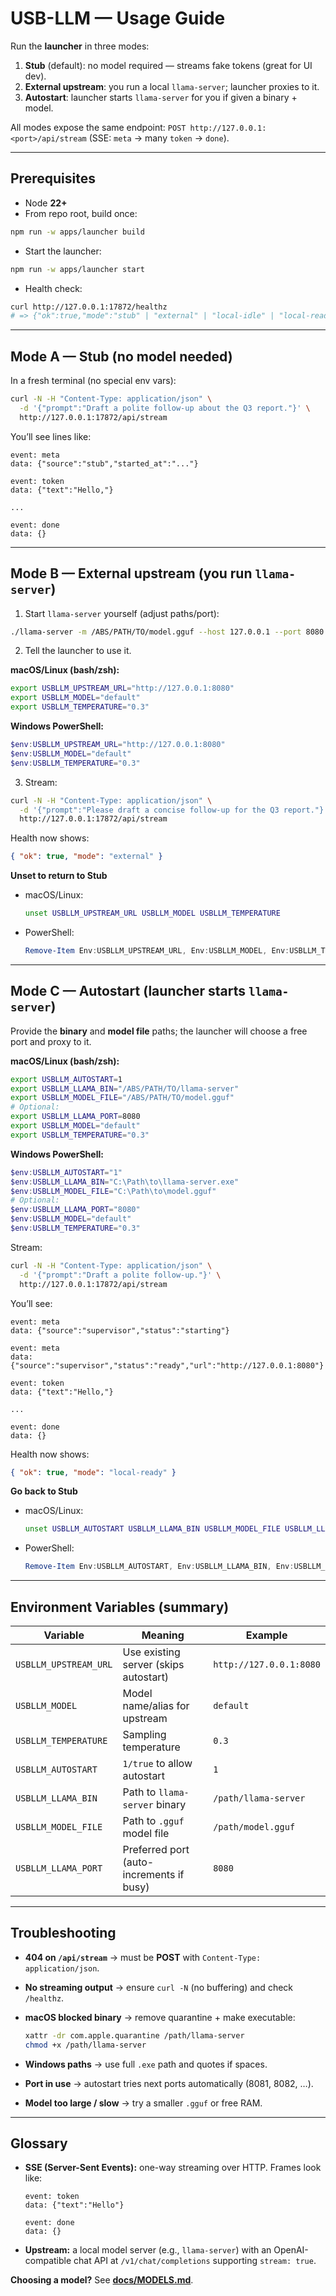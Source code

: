 # USB-LLM — Usage Guide

Run the **launcher** in three modes:

1. **Stub** (default): no model required — streams fake tokens (great for UI dev).
2. **External upstream**: you run a local `llama-server`; launcher proxies to it.
3. **Autostart**: launcher starts `llama-server` for you if given a binary + model.

All modes expose the same endpoint:
`POST http://127.0.0.1:<port>/api/stream` (SSE: `meta` → many `token` → `done`).

---

## Prerequisites

- Node **22+**
- From repo root, build once:

```bash
npm run -w apps/launcher build
```

- Start the launcher:

```bash
npm run -w apps/launcher start
```

- Health check:

```bash
curl http://127.0.0.1:17872/healthz
# => {"ok":true,"mode":"stub" | "external" | "local-idle" | "local-ready"}
```

---

## Mode A — Stub (no model needed)

In a fresh terminal (no special env vars):

```bash
curl -N -H "Content-Type: application/json" \
  -d '{"prompt":"Draft a polite follow-up about the Q3 report."}' \
  http://127.0.0.1:17872/api/stream
```

You’ll see lines like:

```
event: meta
data: {"source":"stub","started_at":"..."}

event: token
data: {"text":"Hello,"}

...

event: done
data: {}
```

---

## Mode B — External upstream (you run `llama-server`)

1. Start `llama-server` yourself (adjust paths/port):

```bash
./llama-server -m /ABS/PATH/TO/model.gguf --host 127.0.0.1 --port 8080
```

2. Tell the launcher to use it.

**macOS/Linux (bash/zsh):**

```bash
export USBLLM_UPSTREAM_URL="http://127.0.0.1:8080"
export USBLLM_MODEL="default"
export USBLLM_TEMPERATURE="0.3"
```

**Windows PowerShell:**

```powershell
$env:USBLLM_UPSTREAM_URL="http://127.0.0.1:8080"
$env:USBLLM_MODEL="default"
$env:USBLLM_TEMPERATURE="0.3"
```

3. Stream:

```bash
curl -N -H "Content-Type: application/json" \
  -d '{"prompt":"Please draft a concise follow-up for the Q3 report."}' \
  http://127.0.0.1:17872/api/stream
```

Health now shows:

```json
{ "ok": true, "mode": "external" }
```

**Unset to return to Stub**

- macOS/Linux:

  ```bash
  unset USBLLM_UPSTREAM_URL USBLLM_MODEL USBLLM_TEMPERATURE
  ```

- PowerShell:

  ```powershell
  Remove-Item Env:USBLLM_UPSTREAM_URL, Env:USBLLM_MODEL, Env:USBLLM_TEMPERATURE
  ```

---

## Mode C — Autostart (launcher starts `llama-server`)

Provide the **binary** and **model file** paths; the launcher will choose a free port and proxy to it.

**macOS/Linux (bash/zsh):**

```bash
export USBLLM_AUTOSTART=1
export USBLLM_LLAMA_BIN="/ABS/PATH/TO/llama-server"
export USBLLM_MODEL_FILE="/ABS/PATH/TO/model.gguf"
# Optional:
export USBLLM_LLAMA_PORT=8080
export USBLLM_MODEL="default"
export USBLLM_TEMPERATURE="0.3"
```

**Windows PowerShell:**

```powershell
$env:USBLLM_AUTOSTART="1"
$env:USBLLM_LLAMA_BIN="C:\Path\to\llama-server.exe"
$env:USBLLM_MODEL_FILE="C:\Path\to\model.gguf"
# Optional:
$env:USBLLM_LLAMA_PORT="8080"
$env:USBLLM_MODEL="default"
$env:USBLLM_TEMPERATURE="0.3"
```

Stream:

```bash
curl -N -H "Content-Type: application/json" \
  -d '{"prompt":"Draft a polite follow-up."}' \
  http://127.0.0.1:17872/api/stream
```

You’ll see:

```
event: meta
data: {"source":"supervisor","status":"starting"}

event: meta
data: {"source":"supervisor","status":"ready","url":"http://127.0.0.1:8080"}

event: token
data: {"text":"Hello,"}

...

event: done
data: {}
```

Health now shows:

```json
{ "ok": true, "mode": "local-ready" }
```

**Go back to Stub**

- macOS/Linux:

  ```bash
  unset USBLLM_AUTOSTART USBLLM_LLAMA_BIN USBLLM_MODEL_FILE USBLLM_LLAMA_PORT
  ```

- PowerShell:

  ```powershell
  Remove-Item Env:USBLLM_AUTOSTART, Env:USBLLM_LLAMA_BIN, Env:USBLLM_MODEL_FILE, Env:USBLLM_LLAMA_PORT
  ```

---

## Environment Variables (summary)

| Variable              | Meaning                                  | Example                 |
| --------------------- | ---------------------------------------- | ----------------------- |
| `USBLLM_UPSTREAM_URL` | Use existing server (skips autostart)    | `http://127.0.0.1:8080` |
| `USBLLM_MODEL`        | Model name/alias for upstream            | `default`               |
| `USBLLM_TEMPERATURE`  | Sampling temperature                     | `0.3`                   |
| `USBLLM_AUTOSTART`    | `1/true` to allow autostart              | `1`                     |
| `USBLLM_LLAMA_BIN`    | Path to `llama-server` binary            | `/path/llama-server`    |
| `USBLLM_MODEL_FILE`   | Path to `.gguf` model file               | `/path/model.gguf`      |
| `USBLLM_LLAMA_PORT`   | Preferred port (auto-increments if busy) | `8080`                  |

---

## Troubleshooting

- **404 on `/api/stream`** → must be **POST** with `Content-Type: application/json`.
- **No streaming output** → ensure `curl -N` (no buffering) and check `/healthz`.
- **macOS blocked binary** → remove quarantine + make executable:

  ```bash
  xattr -dr com.apple.quarantine /path/llama-server
  chmod +x /path/llama-server
  ```

- **Windows paths** → use full `.exe` path and quotes if spaces.
- **Port in use** → autostart tries next ports automatically (8081, 8082, …).
- **Model too large / slow** → try a smaller `.gguf` or free RAM.

---

## Glossary

- **SSE (Server-Sent Events):** one-way streaming over HTTP. Frames look like:

  ```
  event: token
  data: {"text":"Hello"}

  event: done
  data: {}
  ```

- **Upstream:** a local model server (e.g., `llama-server`) with an OpenAI-compatible chat API at `/v1/chat/completions` supporting `stream: true`.

**Choosing a model?** See **[docs/MODELS.md](./MODELS.md)**.
